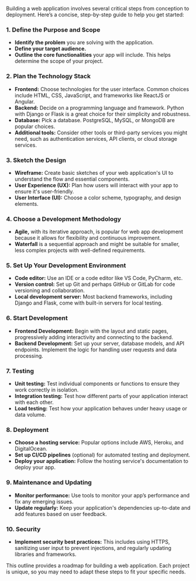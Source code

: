 Building a web application involves several critical steps from conception to deployment. Here’s a concise, step-by-step guide to help you get started:

### 1. Define the Purpose and Scope
- **Identify the problem** you are solving with the application.
- **Define your target audience.**
- **Outline the core functionalities** your app will include. This helps determine the scope of your project.

### 2. Plan the Technology Stack
- **Frontend:** Choose technologies for the user interface. Common choices include HTML, CSS, JavaScript, and frameworks like ReactJS or Angular.
- **Backend:** Decide on a programming language and framework. Python with Django or Flask is a great choice for their simplicity and robustness.
- **Database:** Pick a database. PostgreSQL, MySQL, or MongoDB are popular choices.
- **Additional tools:** Consider other tools or third-party services you might need, such as authentication services, API clients, or cloud storage services.

### 3. Sketch the Design
- **Wireframe:** Create basic sketches of your web application's UI to understand the flow and essential components.
- **User Experience (UX):** Plan how users will interact with your app to ensure it's user-friendly.
- **User Interface (UI):** Choose a color scheme, typography, and design elements.

### 4. Choose a Development Methodology
- **Agile,** with its iterative approach, is popular for web app development because it allows for flexibility and continuous improvement.
- **Waterfall** is a sequential approach and might be suitable for smaller, less complex projects with well-defined requirements.

### 5. Set Up Your Development Environment
- **Code editor:** Use an IDE or a code editor like VS Code, PyCharm, etc.
- **Version control:** Set up Git and perhaps GitHub or GitLab for code versioning and collaboration.
- **Local development server:** Most backend frameworks, including Django and Flask, come with built-in servers for local testing.

### 6. Start Development
- **Frontend Development:** Begin with the layout and static pages, progressively adding interactivity and connecting to the backend.
- **Backend Development:** Set up your server, database models, and API endpoints. Implement the logic for handling user requests and data processing.

### 7. Testing
- **Unit testing:** Test individual components or functions to ensure they work correctly in isolation.
- **Integration testing:** Test how different parts of your application interact with each other.
- **Load testing:** Test how your application behaves under heavy usage or data volume.

### 8. Deployment
- **Choose a hosting service:** Popular options include AWS, Heroku, and DigitalOcean.
- **Set up CI/CD pipelines** (optional) for automated testing and deployment.
- **Deploy your application:** Follow the hosting service's documentation to deploy your app.

### 9. Maintenance and Updating
- **Monitor performance:** Use tools to monitor your app’s performance and fix any emerging issues.
- **Update regularly:** Keep your application's dependencies up-to-date and add features based on user feedback.

### 10. Security
- **Implement security best practices:** This includes using HTTPS, sanitizing user input to prevent injections, and regularly updating libraries and frameworks.

This outline provides a roadmap for building a web application. Each project is unique, so you may need to adapt these steps to fit your specific needs.